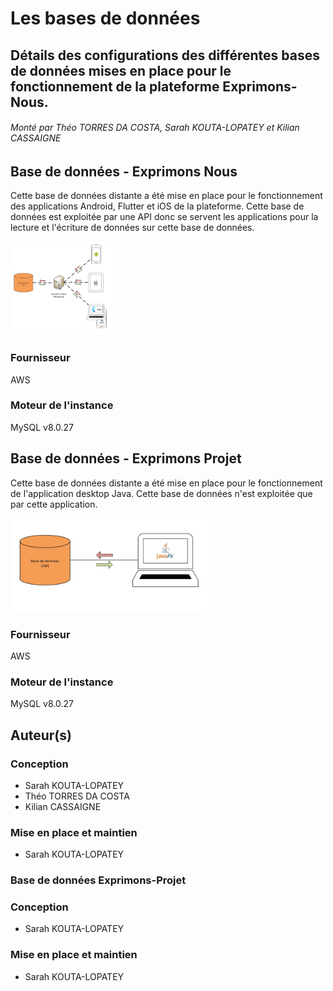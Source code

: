 # Les bases de données
## Détails des configurations des différentes bases de données mises en place pour le fonctionnement de la plateforme Exprimons-Nous.
###### Monté par Théo TORRES DA COSTA, Sarah KOUTA-LOPATEY et Kilian CASSAIGNE

## Base de données - Exprimons Nous
Cette base de données distante a été mise en place pour le fonctionnement des applications Android, Flutter et iOS de la plateforme. Cette base de données est exploitée par une API donc se servent les applications pour la lecture et l'écriture de données sur cette base de données.

<img src="diagramme_exploit_db.jpg" alt="Plan d'exploitatation de la base de données Exprimons-Nous" title="Plan d'exploitatation de la base de données Exprimons-Nous" style="height: 150px"/>

### Fournisseur
AWS
### Moteur de l'instance
MySQL v8.0.27


## Base de données - Exprimons Projet
Cette base de données distante a été mise en place pour le fonctionnement de l'application desktop Java. Cette base de données n'est exploitée que par cette application.

<img src="diagramme_exploit_db_projet.jpg" alt="Plan d'exploitatation de la base de données Exprimons-Projet" title="Plan d'exploitatation de la base de données Exprimons-Projet" style="height: 150px"/>

### Fournisseur
AWS
### Moteur de l'instance
MySQL v8.0.27

## Auteur(s)
### Conception
* Sarah KOUTA-LOPATEY
* Théo TORRES DA COSTA
* Kilian CASSAIGNE

### Mise en place et maintien
* Sarah KOUTA-LOPATEY

### Base de données Exprimons-Projet
### Conception
* Sarah KOUTA-LOPATEY

### Mise en place et maintien
* Sarah KOUTA-LOPATEY
